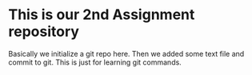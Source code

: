 # This is our 2nd Assignment repository

Basically we initialize a git repo here. Then we added some text file and commit to git. This is just for learning git commands.

